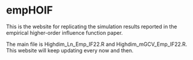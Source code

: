 # empHOIF
This is the website for replicating the simulation results reported in the empirical higher-order influence function paper.

The main file is Highdim_Ln_Emp_IF22.R and Highdim_mGCV_Emp_IF22.R.
This website will keep updating every now and then.
